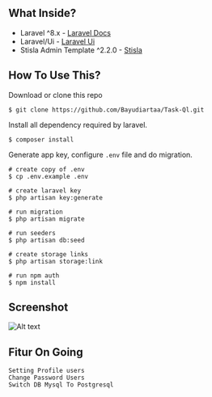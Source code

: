 ## What Inside?

- Laravel ^8.x - [Laravel Docs](https://laravel.com/docs/8.x/)
- Laravel/Ui - [Laravel Ui](https://github.com/laravel/ui)
- Stisla Admin Template ^2.2.0 - [Stisla](https://getstisla.com/)

## How To Use This?

Download or clone this repo
```shell
$ git clone https://github.com/Bayudiartaa/Task-Ql.git
```

Install all dependency required by laravel.
```shell
$ composer install
```

Generate app key, configure `.env` file and do migration.
```shell
# create copy of .env
$ cp .env.example .env

# create laravel key
$ php artisan key:generate

# run migration
$ php artisan migrate

# run seeders
$ php artisan db:seed

# create storage links
$ php artisan storage:link

# run npm auth
$ npm install 
```

## Screenshot
![Alt text](public/assets/uploads/-img.png?raw=true "Title")

## Fitur On Going

```
Setting Profile users
Change Password Users
Switch DB Mysql To Postgresql
```
